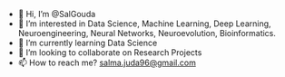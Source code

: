 - 👋 Hi, I’m @SalGouda
- 👀 I’m interested in Data Science, Machine Learning, Deep Learning, Neuroengineering, Neural Networks, Neuroevolution, Bioinformatics.
- 🌱 I’m currently learning Data Science
- 💞️ I’m looking to collaborate on Research Projects
- 📫 How to reach me? salma.juda96@gmail.com

<!---
SalGouda/SalGouda is a ✨ special ✨ repository because its `README.md` (this file) appears on your GitHub profile.
You can click the Preview link to take a look at your changes.
--->
